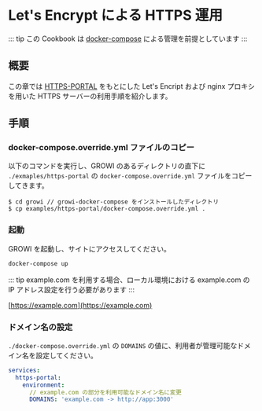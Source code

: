 # Let's Encrypt による HTTPS 運用

::: tip
この Cookbook は [docker-compose](../getting-started/docker-compose.md) による管理を前提としています
:::

## 概要

この章では [HTTPS-PORTAL](https://github.com/SteveLTN/https-portal) をもとにした Let's Encript および nginx プロキシを用いた HTTPS サーバーの利用手順を紹介します。

## 手順

### docker-compose.override.yml ファイルのコピー

以下のコマンドを実行し、GROWI のあるディレクトリの直下に `./exmaples/https-portal` の `docker-compose.override.yml` ファイルをコピーしてきます。

```text
$ cd growi // growi-docker-compose をインストールしたディレクトリ
$ cp examples/https-portal/docker-compose.override.yml .
```

### 起動

GROWI を起動し、サイトにアクセスしてください。

```bash
docker-compose up
```

::: tip
example.com を利用する場合、ローカル環境における example.com の IP アドレス設定を行う必要があります
:::

[https://example.com](https://example.com)


### ドメイン名の設定
`./docker-compose.override.yml` の `DOMAINS` の値に、利用者が管理可能なドメイン名を設定してください。

```text:docker-compose.override.yml
services:
  https-portal:
    environment:
      // example.com の部分を利用可能なドメイン名に変更
      DOMAINS: 'example.com -> http://app:3000' 
```
